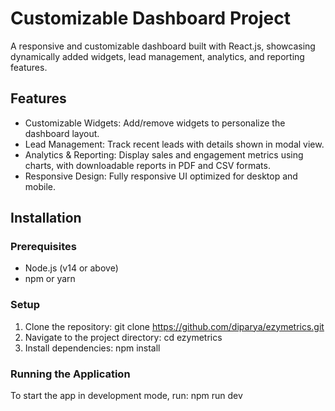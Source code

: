 # Customizable Dashboard Project
A responsive and customizable dashboard built with React.js, showcasing dynamically added widgets, lead management, analytics, and reporting features.

## Features
- Customizable Widgets: Add/remove widgets to personalize the dashboard layout.
- Lead Management: Track recent leads with details shown in modal view.
- Analytics & Reporting: Display sales and engagement metrics using charts, with downloadable reports in PDF and CSV formats.
- Responsive Design: Fully responsive UI optimized for desktop and mobile.

## Installation
### Prerequisites
- Node.js (v14 or above)
- npm or yarn

### Setup
1. Clone the repository: git clone https://github.com/diparya/ezymetrics.git
2. Navigate to the project directory: cd ezymetrics
3. Install dependencies: npm install

### Running the Application
To start the app in development mode, run: npm run dev
